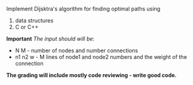 Implement Dijsktra's algorithm for finding optimal paths using 
 1. data structures
 2. C or C++

**Important**
 *The input should will be*:
- N M - number of nodes and number connections 
- n1 n2 w - M lines of node1 and node2 numbers and the weight of the connection

**The grading will include mostly code reviewing - write good code.**
